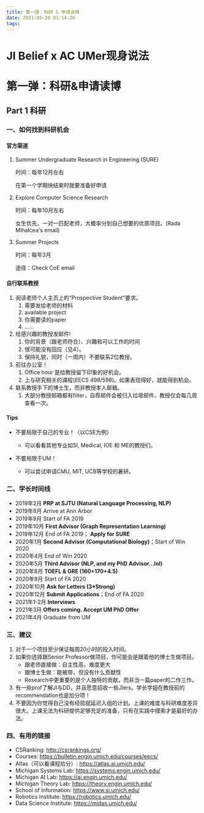 ```yaml
---
title: 第一弹：科研 & 申请读博
date: 2021-05-28 01:14:26
tags:
---
```


# JI Belief x AC UMer现身说法



# 第一弹：科研&申请读博



## Part 1 科研



### 一、如何找到科研机会

#### 官方渠道

1. Summer Undergraduate Research in Engineering (SURE)

   时间：每年12月左右

   在第一个学期快结束时就要准备好申请

2. Explore Computer Science Research 

   时间：每年10月左右

   女生优先，一对一匹配老师，大概率分到自己想要的优质项目。(Rada Mihalcea's email)

3. Summer Projects

   时间：每年3月 

   途径：Check CoE email

#### 自行联系教授

1. 阅读老师个人主页上的“Prospective Student”要求。
   1. 需要发给老师的材料
   2. available project
   3. 你需要读的paper
   4. ……
2. 给感兴趣的教授发邮件!
   1. 你的背景（跟老师符合）、兴趣和可以工作的时间
   2. 很可能没有回应（见4）。
   3. 保持礼貌，同时（一周内）不要联系2位教授。
3. 前往办公室！
   1. Office hour 是给教授留下印象的好机会。
   2. 上与研究相关的课程(EECS 498/598)。如果表现得好，就能得到机会。
4. 联系教授手下的博士生，而非教授本人邮箱。
   1. 大部分教授邮箱都有filter，自荐邮件会被归入垃圾邮件，教授仅会每几周查看一次。

#### Tips

- 不要局限于自己的专业！（以CSE为例）
  - 可以看看其他专业如SI, Medical, IOE 和 ME的教授们。

- 不要局限于UM！
  - 可以尝试申请CMU, MIT, UCB等学校的暑研。

### 二、学长时间线

- 2019年2月	 **PRP at SJTU (Natural Language Processing, NLP)**
- 2019年8月	 Arrive at Ann Arbor
- 2019年9月	    Start of FA 2019
- 2019年10月    **First Advisor (Graph Representation Learning)**
- 2019年12月  End of FA 2019； **Apply for SURE**
- 2020年1月	    **Second Advisor (Computational Biology)**；Start of Win 2020
- 2020年4月	End of Win 2020
- 2020年5月	**Third Advisor (NLP, and my PhD Advisor…lol)**
- 2020年8月 	**TOEFL & GRE (160+170+4.5)**
- 2020年9月 	Start of FA 2020
- 2020年10月 	**Ask for Letters (3*Strong)**
- 2020年12月 	**Submit Applications**；End of FA 2020
- 2021年1-2月 	**Interviews**
- 2021年3月 	**Offers coming. Accept UM PhD Offer**
- 2021年4月 	Graduate from UM

### 三、建议

1. 对于一个项目至少保证每周20小时的投入时间。
2. 如果你选择跟Senior Professor做项目，你可能会是跟着他的博士生做项目。
   - 跟老师直接做：自主性高，难度更大
   - 跟博士生做：能被带，但没有什么贡献性
   - Research中更重要的是个人独特的贡献，而非当一篇paper的二作三作。
3. 有一些prof了解JI与DD，并且愿意招收一些JIers。学长学姐在教授前的recommendation也是加分项！
4. 不要因为你觉得自己没有经验就延迟入组的计划。上课的难度与科研难度差异很大。上课无法为科研提供足够充足的准备，只有在实践中摸索才是最好的办法。

### 四、有用的链接

- CSRanking: http://csrankings.org/
- Courses: https://bulletin.engin.umich.edu/courses/eecs/
- Atlas（可以看课程给分）: https://atlas.ai.umich.edu/
- Michigan Systems Lab: https://systems.engin.umich.edu/
- Michigan AI Lab: https://ai.engin.umich.edu/
- Michigan Theory Lab: https://theory.engin.umich.edu/
- School of Information: https://www.si.umich.edu/
- Robotics Institute: https://robotics.umich.edu/
- Data Science Institute: https://midas.umich.edu/
